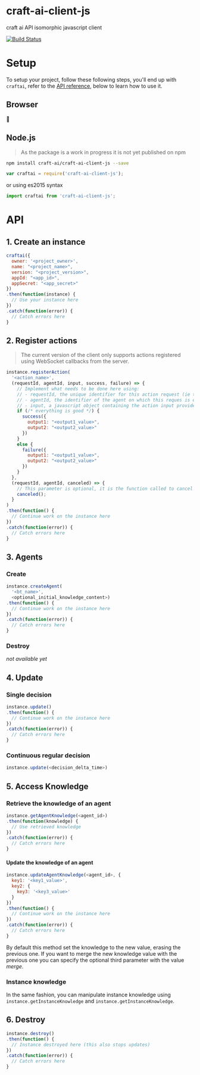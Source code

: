 # craft-ai-client-js
craft ai API isomorphic javascript client

[![Build Status](https://travis-ci.org/craft-ai/craft-ai-client-js.svg?branch=master)](https://travis-ci.org/craft-ai/craft-ai-client-js)

# Setup #

To setup your project, follow these following steps, you'll end up with
`craftai`, refer to the [API reference](#API), below to learn how to use it.

## Browser ##

:construction:

## Node.js ##

> As the package is a work in progress it is not yet published on npm

```sh
npm install craft-ai/craft-ai-client-js --save
```

```js
var craftai = require('craft-ai-client-js');
```

or using es2015 syntax

```js
import craftai from 'craft-ai-client-js';
```

# API #

## 1. Create an instance ##

````js
craftai({
  owner: '<project_owner>',
  name: "<project_name>",
  version: "<project_version>",
  appId: "<app_id>",
  appSecret: "<app_secret>"
})
.then(function(instance) {
  // Use your instance here
})
.catch(function(error)) {
  // Catch errors here
}
````

## 2. Register actions ##

> The current version of the client only supports actions registered using
WebSocket callbacks from the server.

````js
instance.registerAction(
  '<action_name>',
  (requestId, agentId, input, success, failure) => {
    // Implement what needs to be done here using:
    // - requestId, the unique identifier for this action request (ie this call),
    // - agentId, the identifier of the agent on which this reques is executed,
    // - input, a javascript object containing the action input provided in the Behavior Tree
    if (/* everything is good */) {
      success({
        output1: "<output1_value>",
        output2: "<output2_value>"
      })
    }
    else {
      failure({
        output1: "<output1_value>",
        output2: "<output2_value>"
      })
    }
  },
  (requestId, agentId, canceled) => {
    // This parameter is optional, it is the function called to cancel the action
    canceled();
  }
)
.then(function() {
  // Continue work on the instance here
})
.catch(function(error)) {
  // Catch errors here
}
````

## 3. Agents ##

### Create ###

````js
instance.createAgent(
  '<bt_name>',
  <optional_initial_knowledge_content>)
.then(function() {
  // Continue work on the instance here
})
.catch(function(error)) {
  // Catch errors here
}
````

### Destroy ###

_not available yet_

## 4. Update ##

### Single decision ###

````js
instance.update()
.then(function() {
  // Continue work on the instance here
})
.catch(function(error)) {
  // Catch errors here
}
````

### Continuous regular decision ###

````js
instance.update(<decision_delta_time>)
````

## 5. Access Knowledge ##

### Retrieve the knowledge of an agent ###

````js
instance.getAgentKnowledge(<agent_id>)
.then(function(knowledge) {
  // Use retrieved knowledge
})
.catch(function(error)) {
  // Catch errors here
}
````

#### Update the knowledge of an agent ####

````js
instance.updateAgentKnowledge(<agent_id>, {
  key1: '<key1_value>',
  key2: {
    key3: '<key3_value>'
  }
})
.then(function() {
  // Continue work on the instance here
})
.catch(function(error)) {
  // Catch errors here
}
````

By default this method set the knowledge to the new value, erasing the previous
one. If you want to merge the new knowledge value with the previous one you can
specify the optional third parameter with the value _merge_.

### Instance knowledge ###

In the same fashion, you can manipulate instance knowledge using
`instance.getInstanceKnowledge` and `instance.getInstanceKnowledge`.

## 6. Destroy ##

````js
instance.destroy()
.then(function() {
  // Instance destroyed here (this also stops updates)
})
.catch(function(error)) {
  // Catch errors here
}
````
